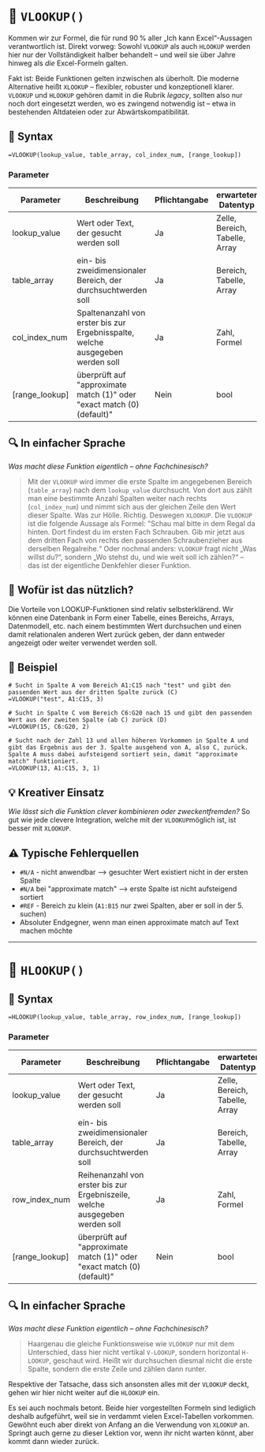
# 📄 `VLOOKUP()`

Kommen wir zur Formel, die für rund 90 % aller „Ich kann Excel“-Aussagen verantwortlich ist. Direkt vorweg: Sowohl `VLOOKUP` als auch `HLOOKUP` werden hier nur der Vollständigkeit halber behandelt – und weil sie über Jahre hinweg als _die_ Excel-Formeln galten.

Fakt ist: Beide Funktionen gelten inzwischen als überholt. Die moderne Alternative heißt `XLOOKUP` – flexibler, robuster und konzeptionell klarer. `VLOOKUP` und `HLOOKUP` gehören damit in die Rubrik _legacy_, sollten also nur noch dort eingesetzt werden, wo es zwingend notwendig ist – etwa in bestehenden Altdateien oder zur Abwärtskompatibilität.

## 🔹 Syntax
`=VLOOKUP(lookup_value, table_array, col_index_num, [range_lookup])`

### Parameter

| Parameter       | Beschreibung                                                                  | Pflichtangabe | erwarteter Datentyp            |
| --------------- | ----------------------------------------------------------------------------- | ------------- | ------------------------------ |
| lookup_value    | Wert oder Text, der gesucht werden soll                                       | Ja            | Zelle, Bereich, Tabelle, Array |
| table_array     | ein- bis zweidimensionaler Bereich, der durchsuchtwerden soll                 | Ja            | Bereich, Tabelle, Array        |
| col_index_num   | Spaltenanzahl von erster bis zur Ergebnisspalte, welche ausgegeben werden soll | Ja            | Zahl, Formel                   |
| \[range_lookup] | überprüft auf "approximate match (1)" oder "exact match (0) (default)"        | Nein          | bool                           |

## 🔍 In einfacher Sprache
*Was macht diese Funktion eigentlich – ohne Fachchinesisch?*
> Mit der `VLOOKUP` wird immer die erste Spalte im angegebenen Bereich (`table_array`) nach dem `lookup_value` durchsucht. 
> Von dort aus zählt man eine bestimmte Anzahl Spalten weiter nach rechts (`col_index_num`) und nimmt sich aus der gleichen Zeile den Wert dieser Spalte.
> Was zur Hölle. Richtig. Deswegen `XLOOKUP`. 
> Die `VLOOKUP` ist die folgende Aussage als Formel:
> "Schau mal bitte in dem Regal da hinten. Dort findest du im ersten Fach Schrauben. Gib mir jetzt aus dem dritten Fach von rechts den passenden Schraubenzieher aus derselben Regalreihe.“
> Oder nochmal anders: `VLOOKUP` fragt nicht „Was willst du?“, sondern „Wo stehst du, und wie weit soll ich zählen?“ – das ist der eigentliche Denkfehler dieser Funktion.

## 📌 Wofür ist das nützlich?
Die Vorteile von LOOKUP-Funktionen sind relativ selbsterklärend. Wir können eine Datenbank in Form einer Tabelle, eines Bereichs, Arrays, Datenmodell, etc. nach einem bestimmten Wert durchsuchen und einen damit relationalen anderen Wert zurück geben, der dann entweder angezeigt oder weiter verwendet werden soll.

## 🔢 Beispiel
```excel
# Sucht in Spalte A vom Bereich A1:C15 nach "test" und gibt den passenden Wert aus der dritten Spalte zurück (C)
=VLOOKUP("test", A1:C15, 3)

# Sucht in Spalte C vom Bereich C6:G20 nach 15 und gibt den passenden Wert aus der zweiten Spalte (ab C) zurück (D)
=VLOOKUP(15, C6:G20, 2)

# Sucht nach der Zahl 13 und allen höheren Vorkommen in Spalte A und gibt das Ergebnis aus der 3. Spalte ausgehend von A, also C, zurück. Spalte A muss dabei aufsteigend sortiert sein, damit "approximate match" funktioniert.
=VLOOKUP(13, A1:C15, 3, 1)
```

## 💡 Kreativer Einsatz
*Wie lässt sich die Funktion clever kombinieren oder zweckentfremden?*
So gut wie jede clevere Integration, welche mit der `VLOOKUP`möglich ist, ist besser mit `XLOOKUP`.

## ⚠ Typische Fehlerquellen
- `#N/A` - nicht anwendbar --> gesuchter Wert existiert nicht in der ersten Spalte
- `#N/A` bei "approximate match" --> erste Spalte ist nicht aufsteigend sortiert
- `#REF` - Bereich zu klein (`A1:B15` nur zwei Spalten, aber er soll in der 5. suchen)
- Absoluter Endgegner, wenn man einen approximate match auf Text machen möchte

___

# 📄 `HLOOKUP()`

## 🔹 Syntax
`=HLOOKUP(lookup_value, table_array, row_index_num, [range_lookup])`

### Parameter

| Parameter       | Beschreibung                                                                  | Pflichtangabe | erwarteter Datentyp            |
| --------------- | ----------------------------------------------------------------------------- | ------------- | ------------------------------ |
| lookup_value    | Wert oder Text, der gesucht werden soll                                       | Ja            | Zelle, Bereich, Tabelle, Array |
| table_array     | ein- bis zweidimensionaler Bereich, der durchsuchtwerden soll                 | Ja            | Bereich, Tabelle, Array        |
| row_index_num   | Reihenanzahl von erster bis zur Ergebniszeile, welche ausgegeben werden soll | Ja            | Zahl, Formel                   |
| \[range_lookup] | überprüft auf "approximate match (1)" oder "exact match (0) (default)"        | Nein          | bool                           |

## 🔍 In einfacher Sprache
*Was macht diese Funktion eigentlich – ohne Fachchinesisch?*
> Haargenau die gleiche Funktionsweise wie `VLOOKUP` nur mit dem Unterschied, dass hier nicht vertikal `V-LOOKUP`, sondern horizontal `H-LOOKUP`, geschaut wird. Heißt wir durchsuchen diesmal nicht die erste Spalte, sondern die erste Zeile und zählen dann runter.

Respektive der Tatsache, dass sich ansonsten alles mit der `VLOOKUP` deckt, gehen wir hier nicht weiter auf die `HLOOKUP` ein. 

Es sei auch nochmals betont. Beide hier vorgestellten Formeln sind lediglich deshalb aufgeführt, weil sie in verdammt vielen Excel-Tabellen vorkommen. Gewöhnt euch aber direkt von Anfang an die Verwendung von `XLOOKUP` an. Springt auch gerne zu dieser Lektion vor, wenn ihr nicht warten könnt, aber kommt dann wieder zurück.